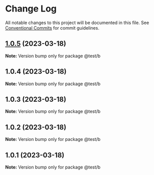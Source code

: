 # Change Log

All notable changes to this project will be documented in this file.
See [Conventional Commits](https://conventionalcommits.org) for commit guidelines.

## [1.0.5](https://github.com/AmazeeLabs/lerna-issue-3456/compare/v1.0.4...v1.0.5) (2023-03-18)

**Note:** Version bump only for package @test/b





## 1.0.4 (2023-03-18)

**Note:** Version bump only for package @test/b





## 1.0.3 (2023-03-18)

**Note:** Version bump only for package @test/b





## 1.0.2 (2023-03-18)

**Note:** Version bump only for package @test/b





## 1.0.1 (2023-03-18)

**Note:** Version bump only for package @test/b
